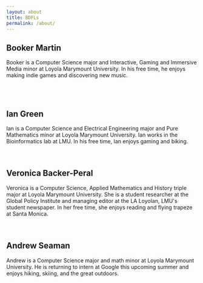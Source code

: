 ```yaml
---
layout: about
title: BDFLs
permalink: /about/
---
```


## Booker Martin

Booker is a Computer Science major and Interactive, Gaming and Immersive Media minor at Loyola Marymount University.
In his free time, he enjoys making indie games and discovering new music.  
<br><br><br>

## Ian Green
Ian is a Computer Science and Electrical Engineering major and Pure Mathematics minor at Loyola Marymount University. Ian works in the Bioinformatics lab at LMU. In his free time, Ian enjoys gaming and biking.
<br><br><br>

## Veronica Backer-Peral
Veronica is a Computer Science, Applied Mathematics and History triple major at Loyola Marymount University. She is a student researcher at the Global Policy Institute and managing editor at the LA Loyolan, LMU's student newspaper. In her free time, she enjoys reading and flying trapeze at Santa Monica.
<br><br><br>

## Andrew Seaman
Andrew is a Computer Science major and math minor at Loyola Marymount University. He is returning to intern at Google this upcoming summer and enjoys hiking, skiing, and the great outdoors.
<br><br><br>
